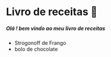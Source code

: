 # Livro de receitas :cake:

##### Olá ! bem vindo ao meu livro de receitas

- Strogonoff de Frango
- bolo de chocolate




